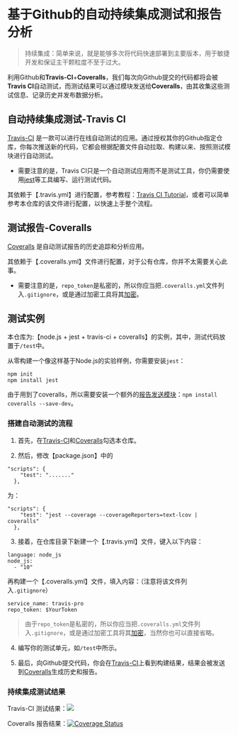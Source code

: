 # 基于Github的自动持续集成测试和报告分析

> 持续集成：简单来说，就是能够多次将代码快速部署到主要版本，用于敏捷开发和保证主干颗粒度不至于过大。
 
利用Github和**Travis-CI**+**Coveralls**，我们每次向Github提交的代码都将会被**Travis CI**自动测试，而测试结果可以通过模块发送给**Coveralls**，由其收集这些测试信息、记录历史并发布数据分析。


## 自动持续集成测试-Travis CI
[Travis-CI](https://www.travis-ci.org/) 是一款可以进行在线自动测试的应用。通过授权其你的Github指定仓库，你每次推送新的代码，它都会根据配置文件自动拉取、构建以来、按照测试模块进行自动测试。

- 需要注意的是，Travis CI只是一个自动测试应用而不是测试工具，你仍需要使用[jest](https://jestjs.io/zh-Hans/)等工具编写、运行测试代码。

其依赖于【.travis.yml】进行配置，参考教程：[Travis CI Tutorial](https://docs.travis-ci.com/user/tutorial/)，或者可以简单参考本仓库的该文件进行配置，以快速上手整个流程。

## 测试报告-Coveralls

[Coveralls](https://coveralls.io/) 是自动测试报告的历史追踪和分析应用。

其依赖于【.coveralls.yml】文件进行配置，对于公有仓库，你并不太需要关心此事。

- 需要注意的是，`repo_token`是私密的，所以你应当把`.coveralls.yml`文件列入`.gitignore`，或是通过加密工具将其[加密](https://docs.coveralls.io/api-introduction)。

## 测试实例

本仓库为:【node.js + jest + travis-ci + coveralls】的实例，其中，测试代码放置于`/test`中。

从零构建一个像这样基于Node.js的实验样例，你需要安装`jest`：

```
npm init
npm install jest
```

由于用到了coveralls，所以需要安装一个额外的[报告发送模块](https://github.com/nickmerwin/node-coveralls)：`npm install coveralls --save-dev`。


### 搭建自动测试的流程


1. 首先，在[Travis-CI](https://www.travis-ci.org/)和[Coveralls](https://coveralls.io/)勾选本仓库。

2. 然后，修改【package.json】中的

```
"scripts": {
    "test": "......."
  },
```

为：

```
"scripts": {
    "test": "jest --coverage --coverageReporters=text-lcov | coveralls"
  },
```

3. 接着，在仓库目录下新建一个【.travis.yml】文件，键入以下内容：
```
language: node_js
node_js:
  - "10"
```

再构建一个【.coveralls.yml】文件，填入内容：（注意将该文件列入`.gitignore`）

```
service_name: travis-pro
repo_token: $YourToken
```

> 由于`repo_token`是私密的，所以你应当把`.coveralls.yml`文件列入`.gitignore`，或是通过加密工具将其[加密](https://docs.coveralls.io/api-introduction)，当然你也可以直接省略。

4. 编写你的测试单元，如`/test`中所示。

5. 最后，向Github提交代码，你会在[Travis-CI](https://www.travis-ci.org/)上看到构建结果，结果会被发送到[Coveralls](https://coveralls.io/)生成历史和报告。


### 持续集成测试结果

Travis-CI 测试结果：![](https://api.travis-ci.org/WhiteRobe/citest.svg?branch=master)

Coveralls 报告结果：[![Coverage Status](https://coveralls.io/repos/github/WhiteRobe/citest/badge.svg?branch=master)](https://coveralls.io/github/WhiteRobe/citest?branch=master)